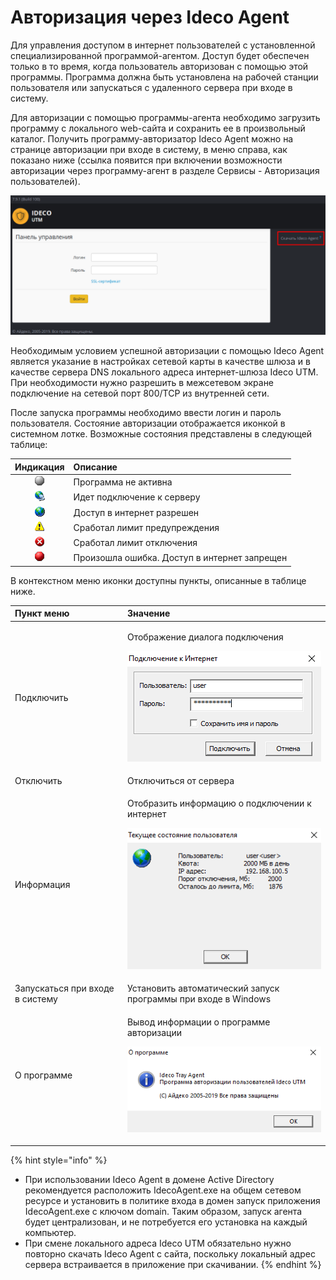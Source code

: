 # Авторизация через Ideco Agent

Для управления доступом в интернет пользователей с установленной специализированной программой-агентом. Доступ будет обеспечен только в то время, когда пользователь авторизован с помощью этой программы. Программа должна быть установлена на рабочей станции пользователя или запускаться с удаленного сервера при входе в систему.

Для авторизации с помощью программы-агента необходимо загрузить программу с локального web-сайта и сохранить ее в произвольный каталог. Получить программу-авторизатор Ideco Agent можно на странице авторизации при входе в систему, в меню справа, как показано ниже \(ссылка появится при включении возможности авторизации через программу-агент в разделе Сервисы - Авторизация пользователей\).

![](../.gitbook/assets/download_agent-7-9-.png)

Необходимым условием успешной авторизации с помощью Ideco Agent является указание в настройках сетевой карты в качестве шлюза и в качестве сервера DNS локального адреса интернет-шлюза Ideco UTM. При необходимости нужно разрешить в межсетевом экране подключение на сетевой порт 800/TCP из внутренней сети.

После запуска программы необходимо ввести логин и пароль пользователя. Состояние авторизации отображается иконкой в системном лотке. Возможные состояния представлены в следующей таблице:

| Индикация | Описание |
| :---: | :--- |
| ![](../.gitbook/assets/agent_1.png)  | Программа не активна |
| ![](../.gitbook/assets/agent_2.png)  | Идет подключение к серверу |
| ![](../.gitbook/assets/agent_3.png)  | Доступ в интернет разрешен |
| ![](../.gitbook/assets/agent_4.png)  | Сработал лимит предупреждения |
| ![](../.gitbook/assets/agent_5.png)  | Сработал лимит отключения |
| ![](../.gitbook/assets/agent_6.png)  | Произошла ошибка. Доступ в интернет запрещен |

В контекстном меню иконки доступны пункты, описанные в таблице ниже.

<table>
  <thead>
    <tr>
      <th style="text-align:left">&#x41F;&#x443;&#x43D;&#x43A;&#x442; &#x43C;&#x435;&#x43D;&#x44E;</th>
      <th
      style="text-align:left">&#x417;&#x43D;&#x430;&#x447;&#x435;&#x43D;&#x438;&#x435;</th>
    </tr>
  </thead>
  <tbody>
    <tr>
      <td style="text-align:left">&#x41F;&#x43E;&#x434;&#x43A;&#x43B;&#x44E;&#x447;&#x438;&#x442;&#x44C;</td>
      <td
      style="text-align:left">
        <p>&#x41E;&#x442;&#x43E;&#x431;&#x440;&#x430;&#x436;&#x435;&#x43D;&#x438;&#x435;
          &#x434;&#x438;&#x430;&#x43B;&#x43E;&#x433;&#x430; &#x43F;&#x43E;&#x434;&#x43A;&#x43B;&#x44E;&#x447;&#x435;&#x43D;&#x438;&#x44F;</p>
        <p>
          <img src="../.gitbook/assets/11436167 (1).png" alt/>
        </p>
        </td>
    </tr>
    <tr>
      <td style="text-align:left">&#x41E;&#x442;&#x43A;&#x43B;&#x44E;&#x447;&#x438;&#x442;&#x44C;</td>
      <td
      style="text-align:left">&#x41E;&#x442;&#x43A;&#x43B;&#x44E;&#x447;&#x438;&#x442;&#x44C;&#x441;&#x44F;
        &#x43E;&#x442; &#x441;&#x435;&#x440;&#x432;&#x435;&#x440;&#x430;</td>
    </tr>
    <tr>
      <td style="text-align:left">&#x418;&#x43D;&#x444;&#x43E;&#x440;&#x43C;&#x430;&#x446;&#x438;&#x44F;</td>
      <td
      style="text-align:left">
        <p>&#x41E;&#x442;&#x43E;&#x431;&#x440;&#x430;&#x437;&#x438;&#x442;&#x44C;
          &#x438;&#x43D;&#x444;&#x43E;&#x440;&#x43C;&#x430;&#x446;&#x438;&#x44E;
          &#x43E; &#x43F;&#x43E;&#x434;&#x43A;&#x43B;&#x44E;&#x447;&#x435;&#x43D;&#x438;&#x438;
          &#x43A; &#x438;&#x43D;&#x442;&#x435;&#x440;&#x43D;&#x435;&#x442;</p>
        <p>
          <img src="../.gitbook/assets/&#x438;&#x43D;&#x444;&#x430;_&#x43E;_&#x43A;&#x432;&#x43E;&#x442;&#x435; (1).png"
          alt/>
        </p>
        </td>
    </tr>
    <tr>
      <td style="text-align:left">&#x417;&#x430;&#x43F;&#x443;&#x441;&#x43A;&#x430;&#x442;&#x44C;&#x441;&#x44F;
        &#x43F;&#x440;&#x438; &#x432;&#x445;&#x43E;&#x434;&#x435; &#x432; &#x441;&#x438;&#x441;&#x442;&#x435;&#x43C;&#x443;</td>
      <td
      style="text-align:left">&#x423;&#x441;&#x442;&#x430;&#x43D;&#x43E;&#x432;&#x438;&#x442;&#x44C;
        &#x430;&#x432;&#x442;&#x43E;&#x43C;&#x430;&#x442;&#x438;&#x447;&#x435;&#x441;&#x43A;&#x438;&#x439;
        &#x437;&#x430;&#x43F;&#x443;&#x441;&#x43A; &#x43F;&#x440;&#x43E;&#x433;&#x440;&#x430;&#x43C;&#x43C;&#x44B;
        &#x43F;&#x440;&#x438; &#x432;&#x445;&#x43E;&#x434;&#x435; &#x432; Windows</td>
    </tr>
    <tr>
      <td style="text-align:left">&#x41E; &#x43F;&#x440;&#x43E;&#x433;&#x440;&#x430;&#x43C;&#x43C;&#x435;</td>
      <td
      style="text-align:left">
        <p>&#x412;&#x44B;&#x432;&#x43E;&#x434; &#x438;&#x43D;&#x444;&#x43E;&#x440;&#x43C;&#x430;&#x446;&#x438;&#x438;
          &#x43E; &#x43F;&#x440;&#x43E;&#x433;&#x440;&#x430;&#x43C;&#x43C;&#x435;
          &#x430;&#x432;&#x442;&#x43E;&#x440;&#x438;&#x437;&#x430;&#x446;&#x438;&#x438;</p>
        <p>
          <img src="../.gitbook/assets/about-7-9- (1) (1).png" alt/>
        </p>
        </td>
    </tr>
  </tbody>
</table>

{% hint style="info" %}
* При использовании Ideco Agent в домене Active Directory рекомендуется расположить IdecoAgent.exe на общем сетевом ресурсе и установить в политике входа в домен запуск приложения IdecoAgent.exe с ключом domain. Таким образом, запуск агента будет централизован, и не потребуется его установка на каждый компьютер.
* При смене локального адреса Ideco UTM обязательно нужно повторно скачать Ideco Agent с сайта, поскольку локальный адрес сервера встраивается в приложение при скачивании.
{% endhint %}


